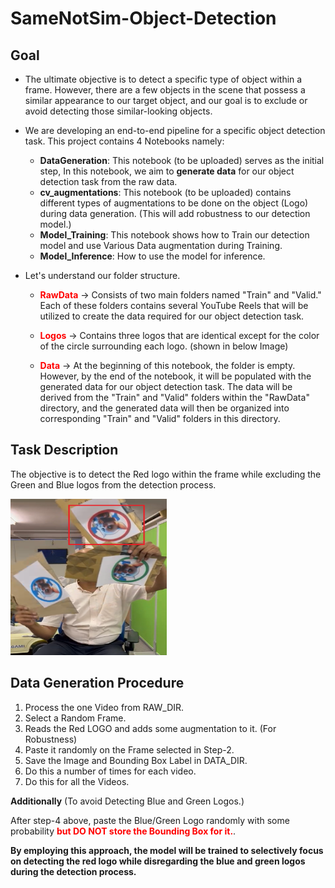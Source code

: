 # SameNotSim-Object-Detection

## Goal

* The ultimate objective is to detect a specific type of object within a frame. However, there are a few objects in the scene that possess a similar appearance to our target object, and our goal is to exclude or avoid detecting those similar-looking objects.

* We are developing an end-to-end pipeline for a specific object detection task. This project contains 4 Notebooks namely:

  * **DataGeneration**: This notebook (to be uploaded) serves as the initial step, In this notebook, we aim to **generate data** for our object detection task from the raw data.
  * **cv_augmentations**: This notebook (to be uploaded) contains different types of augmentations to be done on the object (Logo) during data generation. (This will add robustness to our detection model.)
  * **Model_Training**: This notebook shows how to Train our detection model and use Various Data augmentation during Training.
  * **Model_Inference**: How to use the model for inference.

* Let's understand our folder structure.

  *  **<font color="red">RawData</font>** -> Consists of two main folders named "Train" and "Valid." Each of these folders contains several YouTube Reels that will be utilized to create the data required for our object detection task.
  
  * **<font color="red">Logos</font>** -> Contains three logos that are identical except for the color of the circle surrounding each logo. (shown in below Image)
  
  * **<font color="red">Data</font>**  -> At the beginning of this notebook, the folder is empty. However, by the end of the notebook, it will be populated with the generated data for our object detection task. The data will be derived from the "Train" and "Valid" folders within the "RawData" directory, and the generated data will then be organized into corresponding "Train" and "Valid" folders in this directory.

## Task Description

The objective is to detect the Red logo within the frame while excluding the Green and Blue logos from the detection process.


<img src="https://github.com/Cranjis-McB/SameNotSim-Object-Detection/blob/main/three_logo_img.png" alt="Picture" height = "250" width="250">

## Data Generation Procedure

1. Process the one Video from RAW_DIR.
2. Select a Random Frame.
3. Reads the Red LOGO and adds some augmentation to it. (For Robustness)
4. Paste it randomly on the Frame selected in Step-2.
5. Save the Image and Bounding Box Label in DATA_DIR.
6. Do this a number of times for each video.
7. Do this for all the Videos.

**Additionally** (To avoid Detecting Blue and Green Logos.)

After step-4 above, paste the Blue/Green Logo randomly with some probability  **<font color="red">but DO NOT store the Bounding Box for it.</font>**.

**By employing this approach, the model will be trained to selectively focus on detecting the red logo while disregarding the blue and green logos during the detection process.**
